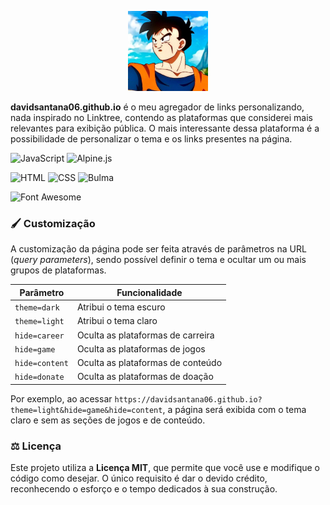 <p align="center">
  <img src="./assets/img/base-avatar.jpeg" alt="davidsantana06" width="128">
</p>

**davidsantana06.github.io** é o meu agregador de links personalizando, nada inspirado no Linktree, contendo as plataformas que considerei mais relevantes para exibição pública. O mais interessante dessa plataforma é a possibilidade de personalizar o tema e os links presentes na página.

![JavaScript](https://img.shields.io/badge/javascript-%23323330.svg?style=for-the-badge&logo=javascript&logoColor=%23F7DF1E)
![Alpine.js](https://img.shields.io/badge/alpinejs-white.svg?style=for-the-badge&logo=alpinedotjs&logoColor=%238BC0D0)

![HTML](https://img.shields.io/badge/html5-%23E34F26.svg?style=for-the-badge&logo=html5&logoColor=white)
![CSS](https://img.shields.io/badge/css3-%231572B6.svg?style=for-the-badge&logo=css3&logoColor=white)
![Bulma](https://img.shields.io/badge/bulma-00D0B1?style=for-the-badge&logo=bulma&logoColor=white)

![Font Awesome](https://img.shields.io/badge/Font_Awesome-%23FFFFFF.svg?style=for-the-badge&logo=fontawesome&logoColor=528DD7)

### 🖌️ Customização

A customização da página pode ser feita através de parâmetros na URL (_query parameters_), sendo possível definir o tema e ocultar um ou mais grupos de plataformas.

| Parâmetro      | Funcionalidade                    |
| -------------- | --------------------------------- |
| `theme=dark`   | Atribui o tema escuro             |
| `theme=light`  | Atribui o tema claro              |
| `hide=career`  | Oculta as plataformas de carreira |
| `hide=game`    | Oculta as plataformas de jogos    |
| `hide=content` | Oculta as plataformas de conteúdo |
| `hide=donate`  | Oculta as plataformas de doação   |

Por exemplo, ao acessar `https://davidsantana06.github.io?theme=light&hide=game&hide=content`, a página será exibida com o tema claro e sem as seções de jogos e de conteúdo.

### ⚖️ Licença

Este projeto utiliza a **Licença MIT**, que permite que você use e modifique o código como desejar. O único requisito é dar o devido crédito, reconhecendo o esforço e o tempo dedicados à sua construção.
